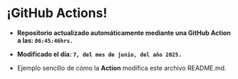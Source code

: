 # ¡GitHub Actions!
* **Repositorio actualizado automáticamente mediante una GitHub Action a las: `06:45:46hrs.`**
* **Modificado el día: `7, del mes de junio, del año 2025.`**

* Ejemplo sencillo de cómo la **Action** modifica este archivo README.md.
